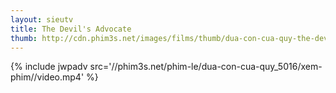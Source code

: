 ```yaml
---
layout: sieutv
title: The Devil's Advocate
thumb: http://cdn.phim3s.net/images/films/thumb/dua-con-cua-quy-the-devils-advocate-1997.jpg
---
```

{% include jwpadv src='//phim3s.net/phim-le/dua-con-cua-quy_5016/xem-phim//video.mp4' %}
